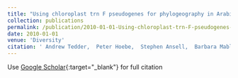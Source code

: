 ```yaml
---
title: "Using chloroplast trn F pseudogenes for phylogeography in Arabidopsis lyrata"
collection: publications
permalink: /publication/2010-01-01-Using-chloroplast-trn-F-pseudogenes-for-phylogeography-in-Arabidopsis-lyrata
date: 2010-01-01
venue: 'Diversity'
citation: ' Andrew Tedder,  Peter Hoebe,  Stephen Ansell,  Barbara Mable, &quot;Using chloroplast trn F pseudogenes for phylogeography in Arabidopsis lyrata.&quot; Diversity, 2010.'
---
```

Use [Google Scholar](https://scholar.google.com/scholar?q=Using+chloroplast+trn+F+pseudogenes+for+phylogeography+in+Arabidopsis+lyrata){:target="_blank"} for full citation